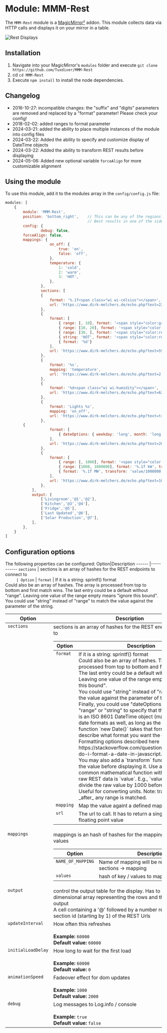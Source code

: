 # Module: MMM-Rest

The `MMM-Rest` module is a [MagicMirror²](https://github.com/MagicMirrorOrg/MagicMirror) addon.
This module collects data via HTTP calls and displays it on your mirror in a table.

![Rest Displays](screenshot.png)

## Installation

1. Navigate into your MagicMirror's `modules` folder and execute `git clone https://github.com/Tuxdiver/MMM-Rest`
2. cd `cd MMM-Rest`
3. Execute `npm install` to install the node dependencies.

## Changelog

- 2016-10-27: incompatible changes: the "suffix" and "digits" parameters are removed and replaced by a "format" parameter! Please check your config!
- 2018-02-02: added ranges to format parameter
- 2024-03-21: added the ability to place multiple instances of the module into config files
- 2024-03-22: Added the ability to specify and customize display of DateTime objects
- 2024-03-22: Added the ability to transform REST results before displaying
- 2024-05-06: Added new optional variable `forceAlign` for more customizable alignment 

## Using the module

To use this module, add it to the modules array in the `config/config.js` file:

````javascript
modules: [
    {
        module: 'MMM-Rest',
        position: 'bottom_right',    // This can be any of the regions.
                                     // Best results in one of the side regions like: top_left
        config: {
                debug: false,
		forceAlign: false,
		mappings: {
                    on_off: {
                        true: 'on',
                        false: 'off',
                    },
                    temperature: {
                        1: 'cold',
                        2: 'warm',
                        3: 'HOT',
                    },
                },
                sections: [
                {
                    format: '%.1f<span class="wi wi-celsius"></span>',
                    url: 'https://www.dirk-melchers.de/echo.php?text=22.54',
                },
                {
                    format: [
                        { range: [, 10], format: '<span style="color:green">%d</span>'},
                        { range: [10, 20], format: '<span style="color:yellow">%d</span>'},
                        { range: [30, ], format: '<span style="color:red">%d</span>'},
                        { string: 'HOT', format: '<span style="color:red">%d</span>'},
                        { format: '%d'}
                    ],
                    url: 'https://www.dirk-melchers.de/echo.php?text=59.1',
                },
                {
                    format: '%s',
                    mapping: 'temperature',
                    url: 'https://www.dirk-melchers.de/echo.php?text=2',
                },
                {
                    format: '%d<span class="wi wi-humidity"></span>',
                    url: 'https://www.dirk-melchers.de/echo.php?text=62.1',
                },
                {
                    format: 'Lights %s',
                    mapping: 'on_off',
                    url: 'https://www.dirk-melchers.de/echo.php?text=true',
                },
		{
                    format: [
                        { dateOptions: { weekday: 'long', month: 'long', day: 'numeric', hour: 'numeric', minute: '2-digit', hour12: true }, format: '<span style="color:green">%s</span>'},
                    ],
                    url: 'https://www.dirk-melchers.de/echo.php?text=2024-03-22T00:11:05.000+0000',
                },
                {
                    format: [
                        { range: [, 1000], format: '<span style="color:green">%d W</span>'},
                        { range: [1000, 1000000], format: '%.1f kW', transform: 'value/1000'}
                        { format: '%.1f MW', transform: 'value/1000000'}
                    ],
                    url: 'https://www.dirk-melchers.de/echo.php?text=10005',
                },
            ],
            output: [
                ['Livingroom','@1','@2'],
                ['Kitchen','@3','@4'],
                ['Fridge','@5'],
                ['Last Updated','@6'],
                ['Solar Production','@7'],
            ],
        },
    }
]
````

## Configuration options

The following properties can be configured:
Option|Description
------		|-----------
`sections`	| sections is an array of hashes for the REST endpoints to connect to<br>
``		| Option
``  		| `format`	| If it is a string: sprintf() format<br>Could also be an array of hashes. The array is processed from top to bottom and first match wins. The last entry could be a default without "range". Leaving one value of the range empty means "ignore this bound".<br>You could use "string" instead of "range" to match the value against the parameter of the string.<br>

<table width="100%">
    <!-- why, markdown... -->
    <thead>
        <tr>
            <th>Option</th>
            <th width="100%">Description</th>
        </tr>
    <thead>
    <tbody>
        <tr>
            <td valign="top"><code>sections</code></td>
            <td>sections is an array of hashes for the REST endpoints to connect to<br>
            <table>
                <thead>
                    <tr>
                        <th>Option</th>
                        <th width="100%">Description</th>
                    </tr>
                <thead>
                <tbody>
                    <tr>
                        <td valign="top"><code>format</code></td>
                        <td>If it is a string: sprintf() format<br>
                        Could also be an array of hashes. The array is processed from top to bottom and first match wins. The last entry could be a default without "range". Leaving one value of the range empty means "ignore this bound".<br>
                        You could use "string" instead of "range" to match the value against the parameter of the string.<br>
			Finally, you could use "dateOptions" instead of "range" or "string" to specify that the expected value is an ISO 8601 DateTime object (may work for other date formats as well, as long as the javascript function `new Date()` takes that format), and describe what format you want the date displayed in.  Formatting options described here https://stackoverflow.com/questions/3552461/how-do-i-format-a-date-in-javascript. <br> 
			You may also add a `transform` function to convert the value before displaying it.  Use a string that is a common mathematical function with the value of the raw REST data is `value`.  E.g., `value/1000` will divide the raw value by 1000 before displaying.  Useful for converting units.  Note:  transform happens _after_ any range is matched.
                        </td>
                    </tr>
                    <tr>
                        <td valign="top"><code>mapping</code></td>
                        <td>Map the value againt a defined mapping</td>
                    </tr>
                    <tr>
                        <td valign="top"><code>url</code></td>
                        <td>The url to call. It has to return a single integer / floating point value</td>
                    </tr>
                </tbody>
            </table>
            </td>
        </tr>
        <tr>
            <td valign="top"><code>mappings</code></td>
            <td>mappings is an hash of hashes for the mapping of values to other values<br>
            <table>
                <thead>
                    <tr>
                        <th>Option</th>
                        <th width="100%">Description</th>
                    </tr>
                <thead>
                <tbody>
                    <tr>
                        <td valign="top"><code>NAME_OF_MAPPING</code></td>
                        <td>Name of mapping will be referenced by sections -> mapping</td>
                    </tr>
                    <tr>
                        <td valign="top"><code>values</code></td>
                        <td>hash of key / values to map from / to</td>
                    </tr>
                </tbody>
            </table>
            </td>
        </tr>
        <tr>
            <td valign="top"><code>output</code></td>
            <td>control the output table for the display.
            Has to be a 2-dimensional array representing the rows and the columns of the output<br>
            A cell containing a '@' followed by a number represents the section id (starting by 1) of the REST Urls
            </td>
        </tr>
        <tr>
            <td valign="top"><code>updateInterval</code></td>
            <td>How often this refreshes<br>
                <br><b>Example:</b> <code>60000</code>
                <br><b>Default value:</b> <code>60000</code>
            </td>
        </tr>
        <tr>
            <td valign="top"><code>initialLoadDelay</code></td>
            <td>How long to wait for the first load<br>
                <br><b>Example:</b> <code>60000</code>
                <br><b>Default value:</b> <code>0</code>
            </td>
        </tr>
        <tr>
            <td valign="top"><code>animationSpeed</code></td>
            <td>Fadeover effect for dom updates<br>
                <br><b>Example:</b> <code>1000</code>
                <br><b>Default value:</b> <code>2000</code>
            </td>
        </tr>
        <tr>
            <td valign="top"><code>debug</code></td>
            <td>Log messages to Log.info / console<br>
                <br><b>Example:</b> <code>true</code>
                <br><b>Default value:</b> <code>false</code>
            </td>
        </tr>
    </tbody>
</table>

